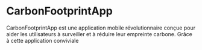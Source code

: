 # CarbonFootprintApp
CarbonFootprintApp est une application mobile révolutionnaire conçue pour aider les utilisateurs à surveiller et à réduire leur empreinte carbone. Grâce à cette application conviviale
